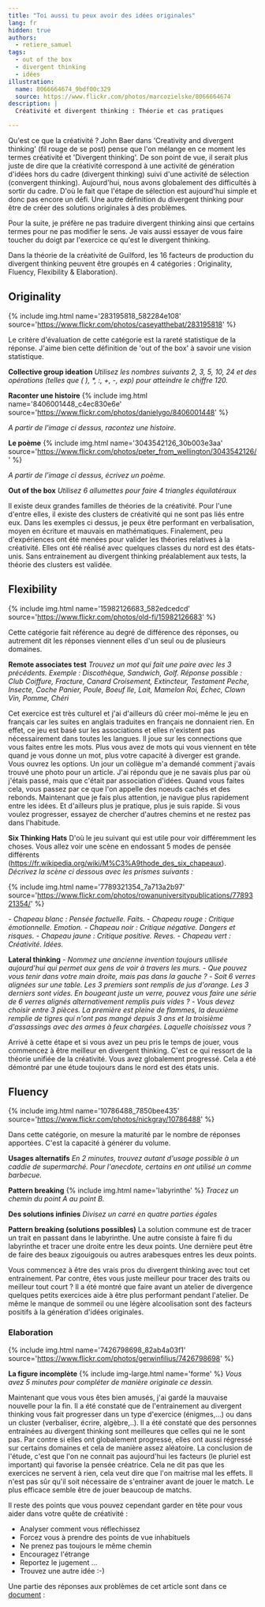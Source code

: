```yaml
---
title: "Toi aussi tu peux avoir des idées originales"
lang: fr
hidden: true
authors:
  - retiere_samuel
tags:
  - out of the box
  - divergent thinking
  - idées
illustration:
  name: 8066664674_9bdf00c329
  source: https://www.flickr.com/photos/marcozielske/8066664674
description: |
  Créativité et divergent thinking : Théorie et cas pratiques

---
```

Qu'est ce que la créativité ? John Baer dans 'Creativity and divergent thinking' (fil rouge de se post) pense que l'on mélange en ce moment les termes créativité et 'Divergent thinking'. De son point de vue, il serait plus juste de dire que la créativité correspond à une activité de génération d'idées hors du cadre (divergent thinking) suivi d'une activité de sélection (convergent thinking). Aujourd'hui, nous avons globalement des difficultés à sortir du cadre. D'où le fait que l'étape de sélection est aujourd'hui simple et donc pas encore un défi. Une autre définition du divergent thinking pour être de créer des solutions originales à des problèmes.

Pour la suite, je préfère ne pas traduire divergent thinking ainsi que certains termes pour ne pas modifier le sens. Je vais aussi essayer de vous faire toucher du doigt par l'exercice ce qu'est le divergent thinking.

Dans la théorie de la créativité de Guilford, les 16 facteurs de production du divergent thinking peuvent être groupés en 4 catégories : Originality, Fluency, Flexibility & Elaboration).

## Originality

{% include img.html
    name='283195818_582284e108'
    source='https://www.flickr.com/photos/caseyatthebat/283195818'
%}

Le critère d'évaluation de cette catégorie est la rareté statistique de la réponse. J'aime bien cette définition de 'out of the box' à savoir une vision statistique.

**Collective group ideation**
_Utilisez les nombres suivants 2, 3, 5, 10, 24 et des opérations (telles que ( ), *, :, +, -, exp) pour atteindre le chiffre 120._

**Raconter une histoire**
{% include img.html
    name='8406001448_c4ec830e6e'
    source='https://www.flickr.com/photos/danielygo/8406001448'
%}

_A partir de l'image ci dessus, racontez une histoire._

**Le poème**
{% include img.html
    name='3043542126_30b003e3aa'
    source='https://www.flickr.com/photos/peter_from_wellington/3043542126/'
%}

_A partir de l'image ci dessus, écrivez un poème._

**Out of the box**
_Utilisez 6 allumettes pour faire 4 triangles équilatéraux_

Il existe deux grandes familles de théories de la créativité. Pour l'une d'entre elles, il existe des clusters de créativité qui ne sont pas liés entre eux. Dans les exemples ci dessus, je peux être performant en verbalisation, moyen en écriture et mauvais en mathématiques. Finalement, peu d'expériences ont été menées pour valider les théories relatives à la créativité. Elles ont été réalisé avec quelques classes du nord est des états-unis. Sans entrainement au divergent thinking préalablement aux tests, la théorie des clusters est validée.

## Flexibility

{% include img.html
    name='15982126683_582edcedcd'
    source='https://www.flickr.com/photos/old-fi/15982126683'
%}

Cette catégorie fait référence au degré de différence des réponses, ou autrement dit les réponses viennent elles d'un seul ou de plusieurs domaines.

**Remote associates test**
_Trouvez un mot qui fait une paire avec les 3 précédents. Exemple : Discothèque, Sandwich, Golf. Réponse possible : Club
Coiffure, Fracture, Canard
Croisement, Extincteur, Testament
Peche, Insecte, Coche
Panier, Poule, Boeuf
Ile, Lait, Mamelon
Roi, Echec, Clown
Vin, Pomme, Chéri_

Cet exercice est très culturel et j'ai d'ailleurs dû créer moi-même le jeu en français car les suites en anglais traduites en français ne donnaient rien. En effet, ce jeu est basé sur les associations et elles n'existent pas nécessairement dans toutes les langues. Il joue sur les connections que vous faites entre les mots. Plus vous avez de mots qui vous viennent en tête quand je vous donne un mot, plus votre capacité à diverger est grande. Vous ouvrez les options. Un jour un collègue m'a demandé comment j'avais trouvé une photo pour un article. J'ai répondu que je ne savais plus par où j'étais passé, mais que c'était par association d'idées. Quand vous faites cela, vous passez par ce que l'on appelle des noeuds cachés et des rebonds. Maintenant que je fais plus attention, je navigue plus rapidement entre les idées. Et d'ailleurs plus je pratique, plus je suis rapide. Si vous voulez progresser, essayez de chercher d'autres chemins et ne restez pas dans l'habitude.

**Six Thinking Hats**
D'où le jeu suivant qui est utile pour voir différemment les choses. Vous allez voir une scène en endossant 5 modes de pensée différents (https://fr.wikipedia.org/wiki/M%C3%A9thode_des_six_chapeaux). _Décrivez la scène ci dessous avec les prismes suivants :_

{% include img.html
    name='7789321354_7a713a2b97'
    source='https://www.flickr.com/photos/rowanuniversitypublications/7789321354/'
%}

_- Chapeau blanc : Pensée factuelle. Faits._
_- Chapeau rouge : Critique émotionnelle. Emotion._
_- Chapeau noir : Critique négative. Dangers et risques._
_- Chapeau jaune : Critique positive. Reves._
_- Chapeau vert : Créativité. Idées._

**Lateral thinking**
_- Nommez une ancienne invention toujours utilisée aujourd'hui qui permet aux gens de voir à travers les murs._
_- Que pouvez vous tenir dans votre main droite, mais pas dans la gauche ?_
_- Soit 6 verres alignées sur une table. Les 3 premiers sont remplis de jus d'orange. Les 3 derniers sont vides. En bougeant juste un verre, pouvez vous faire une série de 6 verres alignés alternativement remplis puis vides ?_
_- Vous devez choisir entre 3 pièces. La première est pleine de flammes, la deuxième remplie de tigres qui n'ont pas mangé depuis 3 ans et la troisième d'assassings avec des armes à feux chargées. Laquelle choisissez vous ?_

Arrivé à cette étape et si vous avez un peu pris le temps de jouer, vous commencez à être meilleur en divergent thinking. C'est ce qui ressort de la théorie unifiée de la créativité. Vous avez globalement progressé. Cela a été démontré par une étude toujours dans le nord est des états unis.

## Fluency

{% include img.html
    name='10786488_7850bee435'
    source='https://www.flickr.com/photos/nickgray/10786488'
%}

Dans cette catégorie, on mesure la maturité par le nombre de réponses apportées. C'est la capacité à générer du volume.

**Usages alternatifs**
_En 2 minutes, trouvez autant d'usage possible à un caddie de supermarché. Pour l'anecdote, certains en ont utilisé un comme barbecue._

**Pattern breaking**
{% include img.html
    name='labyrinthe'
%}
_Tracez un chemin du point A au point B._

**Des solutions infinies**
_Divisez un carré en quatre parties égales_

**Pattern breaking (solutions possibles)**
La solution commune est de tracer un trait en passant dans le labyrinthe. Une autre consiste à faire fi du labyrinthe et tracer une droite entre les deux points. Une dernière peut être de faire des beaux zigouigouis ou autres arabesques entres les deux points.

Vous commencez à être des vrais pros du divergent thinking avec tout cet entrainement. Par contre, êtes vous juste meilleur pour tracer des traits ou meilleur tout court ? Il a été montré que faire avant un atelier de divergence quelques petits exercices aide à être plus performant pendant l'atelier. De même le manque de sommeil ou une légère alcoolisation sont des facteurs positifs à la génération d'idées originales.

### Elaboration

{% include img.html
    name='7426798698_82ab4a03f1'
    source='https://www.flickr.com/photos/gerwinfilius/7426798698'
%}

**La figure incomplète**
{% include img-large.html
    name='forme'
%}
_Vous avez 5 minutes pour compléter de manière originale ce dessin._

Maintenant que vous vous êtes bien amusés, j'ai gardé la mauvaise nouvelle pour la fin. Il a été constaté que de l'entrainement au divergent thinking vous fait progresser dans un type d'exercice (énigmes,...) ou dans un cluster (verbaliser, écrire, algèbre,..). Il a été constaté que des personnes entrainées au divergent thinking sont meilleures que celles qui ne le sont pas. Par contre si elles ont globalement progressé, elles ont aussi régressé sur certains domaines et cela de manière assez aléatoire. La conclusion de l'étude, c'est que l'on ne connait pas aujourd'hui les facteurs (le pluriel est important) qui favorise la pensée créatrice. Cela ne dit pas que les exercices ne servent à rien, cela veut dire que l'on maitrise mal les effets. Il n'est pas sûr qu'il soit nécessaire de s'entrainer avant de jouer le match. Le plus efficace semble être de jouer beaucoup de matchs.

Il reste des points que vous pouvez cependant garder en tête pour vous aider dans votre quête de créativité :
- Analyser comment vous réflechissez
- Forcez vous à prendre des points de vue inhabituels
- Ne prenez pas toujours le même chemin
- Encouragez l'étrange
- Reportez le jugement
...
- Trouvez une autre idée :-)

Une partie des réponses aux problèmes de cet article sont dans ce [document] : 

[document]: /assets/articles/divergent_thinking/ASEE_-_Divergent_Thinking_-_Paper_-_MODIFIED_-_FINAL_2012.pdf
